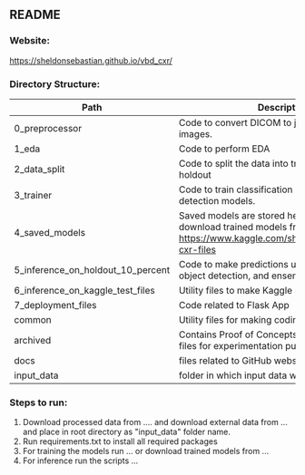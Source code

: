 ## README

### Website:

https://sheldonsebastian.github.io/vbd_cxr/

### Directory Structure:

|Path|Description|
|------------|-----------|
|0_preprocessor|Code to convert DICOM to jpeg and resize images.|
|1_eda|Code to perform EDA|
|2_data_split|Code to split the data into train-validation-holdout|
|3_trainer|Code to train classification models and object detection models.|
|4_saved_models|Saved models are stored here. You can download trained models from https://www.kaggle.com/sheldonsebastian/vbd-cxr-files|
|5_inference_on_holdout_10_percent|Code to make predictions using classification, object detection, and ensemble models.|
|6_inference_on_kaggle_test_files|Utility files to make Kaggle submissions|
|7_deployment_files|Code related to Flask App|
|common|Utility files for making coding easier|
|archived|Contains Proof of Concepts and miscellaneous files for experimentation purposes|
|docs| files related to GitHub website|
|input_data| folder in which input data will be placed|

### Steps to run:

1. Download processed data from .... and download external data from ... and place in root directory as "input_data" folder name.
2. Run requirements.txt to install all required packages
3. For training the models run ... or download trained models from ...
4. For inference run the scripts ...
 

